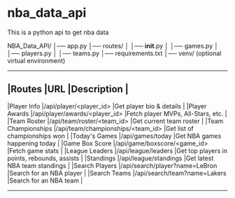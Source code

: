 # nba_data_api
This is a python api to get nba data

NBA_Data_API/
│── app.py
│── routes/
│   │── __init__.py
│   │── games.py
│   │── players.py
│   │── teams.py
│── requirements.txt
│── venv/ (optional virtual environment)

________________________________________________________________________________________________________
|Routes	            |URL	                            |Description                                   |
--------------------------------------------------------------------------------------------------------
|Player Info	    |/api/player/<player_id>	        |Get player bio & details                      |
|Player Awards	    |/api/player/awards/<player_id>	    |Fetch player MVPs, All-Stars, etc.            |
|Team Roster	    |/api/team/roster/<team_id>	        |Get current team roster                       |
|Team Championships	|/api/team/championships/<team_id>	|Get list of championships won                 |
|Today's Games	    |/api/games/today	                |Get NBA games happening today                 |
|Game Box Score	    |/api/game/boxscore/<game_id>	    |Fetch game stats                              |
|League Leaders	    |/api/league/leaders	            |Get top players in points, rebounds, assists  |
|Standings	        |/api/league/standings	            |Get latest NBA team standings                 |
|Search Players	    |/api/search/player?name=LeBron	    |Search for an NBA player                      |
|Search Teams	    |/api/search/team?name=Lakers	    |Search for an NBA team                        |
________________________________________________________________________________________________________
